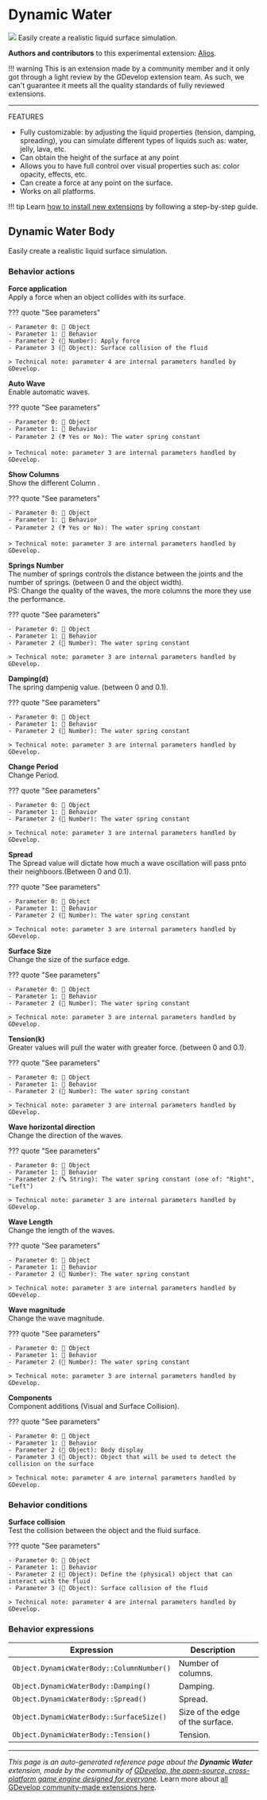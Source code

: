 # Dynamic Water

<img src="https://resources.gdevelop-app.com/assets/Icons/waves.svg" class="extension-icon"></img>
Easily create a realistic liquid surface simulation.

**Authors and contributors** to this experimental extension: [Alios](https://gd.games/Alios).

!!! warning
    This is an extension made by a community member and it only got through a
    light review by the GDevelop extension team. As such, we can't guarantee it
    meets all the quality standards of fully reviewed extensions.

---

FEATURES


- Fully customizable: by adjusting the liquid properties (tension, damping, spreading), you can simulate different types of liquids such as: water, jelly, lava, etc.
- Can obtain the height of the surface at any point
- Allows you to have full control over visual properties such as: color opacity, effects, etc.
- Can create a force at any point on the surface.
- Works on all platforms.


!!! tip
    Learn [how to install new extensions](/gdevelop5/extensions/search) by following a step-by-step guide.



## Dynamic Water Body 

Easily create a realistic liquid surface simulation. 

### Behavior actions

**Force application**  
Apply a force when an object collides with its surface.

??? quote "See parameters"

    - Parameter 0: 👾 Object
    - Parameter 1: 🧩 Behavior
    - Parameter 2 (🔢 Number): Apply force
    - Parameter 3 (👾 Object): Surface collision of the fluid

    > Technical note: parameter 4 are internal parameters handled by GDevelop.

**Auto Wave**  
Enable automatic waves.

??? quote "See parameters"

    - Parameter 0: 👾 Object
    - Parameter 1: 🧩 Behavior
    - Parameter 2 (❓ Yes or No): The water spring constant

    > Technical note: parameter 3 are internal parameters handled by GDevelop.

**Show Columns**  
Show the different Column .

??? quote "See parameters"

    - Parameter 0: 👾 Object
    - Parameter 1: 🧩 Behavior
    - Parameter 2 (❓ Yes or No): The water spring constant

    > Technical note: parameter 3 are internal parameters handled by GDevelop.

**Springs Number**  
The number of springs controls the distance between the joints and the number of springs. (between 0 and the object width).  
PS: Change the quality of the waves, the more columns the more they use the performance.

??? quote "See parameters"

    - Parameter 0: 👾 Object
    - Parameter 1: 🧩 Behavior
    - Parameter 2 (🔢 Number): The water spring constant

    > Technical note: parameter 3 are internal parameters handled by GDevelop.

**Damping(d)**  
The spring dampenig value. (between 0 and 0.1).

??? quote "See parameters"

    - Parameter 0: 👾 Object
    - Parameter 1: 🧩 Behavior
    - Parameter 2 (🔢 Number): The water spring constant

    > Technical note: parameter 3 are internal parameters handled by GDevelop.

**Change Period**  
Change Period.

??? quote "See parameters"

    - Parameter 0: 👾 Object
    - Parameter 1: 🧩 Behavior
    - Parameter 2 (🔢 Number): The water spring constant

    > Technical note: parameter 3 are internal parameters handled by GDevelop.

**Spread**  
The Spread value will dictate how much a wave oscillation will pass pnto their neighboors.(Between 0 and 0.1).

??? quote "See parameters"

    - Parameter 0: 👾 Object
    - Parameter 1: 🧩 Behavior
    - Parameter 2 (🔢 Number): The water spring constant

    > Technical note: parameter 3 are internal parameters handled by GDevelop.

**Surface Size**  
Change the size of the surface edge.

??? quote "See parameters"

    - Parameter 0: 👾 Object
    - Parameter 1: 🧩 Behavior
    - Parameter 2 (🔢 Number): The water spring constant

    > Technical note: parameter 3 are internal parameters handled by GDevelop.

**Tension(k)**  
Greater values will pull the water with greater force. (between 0 and 0.1).

??? quote "See parameters"

    - Parameter 0: 👾 Object
    - Parameter 1: 🧩 Behavior
    - Parameter 2 (🔢 Number): The water spring constant

    > Technical note: parameter 3 are internal parameters handled by GDevelop.

**Wave horizontal direction**  
Change the direction of the waves.

??? quote "See parameters"

    - Parameter 0: 👾 Object
    - Parameter 1: 🧩 Behavior
    - Parameter 2 (🔤 String): The water spring constant (one of: "Right", "Left")

    > Technical note: parameter 3 are internal parameters handled by GDevelop.

**Wave Length**  
Change the length of the waves.

??? quote "See parameters"

    - Parameter 0: 👾 Object
    - Parameter 1: 🧩 Behavior
    - Parameter 2 (🔢 Number): The water spring constant

    > Technical note: parameter 3 are internal parameters handled by GDevelop.

**Wave magnitude**  
Change the wave magnitude.

??? quote "See parameters"

    - Parameter 0: 👾 Object
    - Parameter 1: 🧩 Behavior
    - Parameter 2 (🔢 Number): The water spring constant

    > Technical note: parameter 3 are internal parameters handled by GDevelop.

**Components**  
Component additions (Visual and Surface Collision).

??? quote "See parameters"

    - Parameter 0: 👾 Object
    - Parameter 1: 🧩 Behavior
    - Parameter 2 (👾 Object): Body display
    - Parameter 3 (👾 Object): Object that will be used to detect the collision on the surface

    > Technical note: parameter 4 are internal parameters handled by GDevelop.

### Behavior conditions

**Surface collision**  
Test the collision between the object and the fluid surface.

??? quote "See parameters"

    - Parameter 0: 👾 Object
    - Parameter 1: 🧩 Behavior
    - Parameter 2 (👾 Object): Define the (physical) object that can interact with the fluid
    - Parameter 3 (👾 Object): Surface collision of the fluid

    > Technical note: parameter 4 are internal parameters handled by GDevelop.

### Behavior expressions

| Expression | Description |  |
|-----|-----|-----|
| `Object.DynamicWaterBody::ColumnNumber()` | Number of columns. ||
| `Object.DynamicWaterBody::Damping()` | Damping. ||
| `Object.DynamicWaterBody::Spread()` | Spread. ||
| `Object.DynamicWaterBody::SurfaceSize()` | Size of the edge of the surface. ||
| `Object.DynamicWaterBody::Tension()` | Tension. ||


---

*This page is an auto-generated reference page about the **Dynamic Water** extension, made by the community of [GDevelop, the open-source, cross-platform game engine designed for everyone](https://gdevelop.io/).* Learn more about [all GDevelop community-made extensions here](/gdevelop5/extensions).